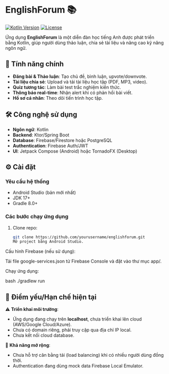 # EnglishForum 📚

[![Kotlin Version](https://img.shields.io/badge/Kotlin-1.8.0-blue.svg)](https://kotlinlang.org)
[![License](https://img.shields.io/badge/License-MIT-green.svg)](https://opensource.org/licenses/MIT)

Ứng dụng **EnglishForum** là một diễn đàn học tiếng Anh được phát triển bằng Kotlin, giúp người dùng thảo luận, chia sẻ tài liệu và nâng cao kỹ năng ngôn ngữ.

## 📱 Tính năng chính

- **Đăng bài & Thảo luận**: Tạo chủ đề, bình luận, upvote/downvote.
- **Tài liệu chia sẻ**: Upload và tải tài liệu học tập (PDF, MP3, video).
- **Quiz tương tác**: Làm bài test trắc nghiệm kiến thức.
- **Thông báo real-time**: Nhận alert khi có phản hồi bài viết.
- **Hồ sơ cá nhân**: Theo dõi tiến trình học tập.

## 🛠 Công nghệ sử dụng

- **Ngôn ngữ**: Kotlin
- **Backend**: Ktor/Spring Boot
- **Database**: Firebase/Firestore hoặc PostgreSQL
- **Authentication**: Firebase Auth/JWT
- **UI**: Jetpack Compose (Android) hoặc TornadoFX (Desktop)

## ⚙️ Cài đặt

### Yêu cầu hệ thống
- Android Studio (bản mới nhất)
- JDK 17+
- Gradle 8.0+

### Các bước chạy ứng dụng
1. Clone repo:
   ```bash
   git clone https://github.com/yourusername/englishforum.git
   Mở project bằng Android Studio.

Cấu hình Firebase (nếu sử dụng):

Tải file google-services.json từ Firebase Console và đặt vào thư mục app/.

Chạy ứng dụng:

bash
./gradlew run

## 📌 Điểm yếu/Hạn chế hiện tại

⚠️ **Triển khai môi trường**:
- Ứng dụng đang chạy trên **localhost**, chưa triển khai lên cloud (AWS/Google Cloud/Azure).  
- Chưa có domain riêng, phải truy cập qua địa chỉ IP local.  
- Chưa kết nối cloud database.  

🔧 **Khả năng mở rộng**:
- Chưa hỗ trợ cân bằng tải (load balancing) khi có nhiều người dùng đồng thời.  
- Authentication đang dùng mock data Firebase Local Emulator.  
